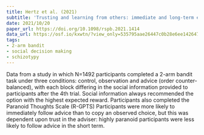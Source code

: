 ```yaml
---
title: Hertz et al. (2021)
subtitle: 'Trusting and learning from others: immediate and long-term effects of learning from observation and advice'
date: 2021/10/20
paper_url: https://doi.org/10.1098/rspb.2021.1414
data_url: https://osf.io/kxwtn/?view_only=535795aae26447c0b28e6ee1426477fc
tags:
- 2-arm bandit
- social decision making
- schizotypy
---
```


Data from a study in which N=1492 participants completed a 2-arm bandit task under three conditions: control, observation and advice (order counter-balanced), with each block differing in the social information provided to participants after the 4th trial. Social information always recommended the option with the highest expected reward. Participants also completed the Paranoid Thoughts Scale (R-GPTS) Participants were more likely to immediately follow advice than to copy an observed choice, but this was dependent upon trust in the adviser: highly paranoid participants were less likely to follow advice in the short term.
